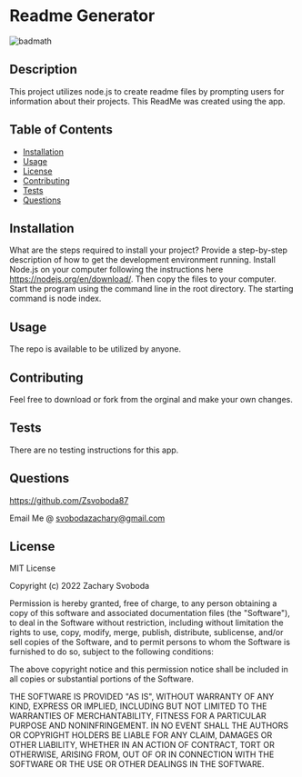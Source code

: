 # Readme Generator

![badmath](https://img.shields.io/badge/License-MIT-<green>)
## Description 


This project utilizes node.js to create readme files by prompting users for information about their projects.  This ReadMe was created using the app.

## Table of Contents 

* [Installation](#installation)
* [Usage](#usage)
* [License](#license)
* [Contributing](#contributing)
* [Tests](#tests)
* [Questions](#questions)


## Installation

What are the steps required to install your project? Provide a step-by-step description of how to get the development environment running.
Install Node.js on your computer following the instructions here https://nodejs.org/en/download/.  Then copy the files to your computer.  Start the program using the command line in the root directory.  The starting command is node index.

## Usage 
The repo is available to be utilized by anyone.

## Contributing
Feel free to download or fork from the orginal and make your own changes.

## Tests
There are no testing instructions for this app.

## Questions
https://github.com/Zsvoboda87

Email Me @ svobodazachary@gmail.com

## License
MIT License
    
Copyright (c) 2022 Zachary Svoboda
      
Permission is hereby granted, free of charge, to any person obtaining a copy
of this software and associated documentation files (the "Software"), to deal
in the Software without restriction, including without limitation the rights
to use, copy, modify, merge, publish, distribute, sublicense, and/or sell
copies of the Software, and to permit persons to whom the Software is
furnished to do so, subject to the following conditions:
      
The above copyright notice and this permission notice shall be included in all
copies or substantial portions of the Software.
      
THE SOFTWARE IS PROVIDED "AS IS", WITHOUT WARRANTY OF ANY KIND, EXPRESS OR
IMPLIED, INCLUDING BUT NOT LIMITED TO THE WARRANTIES OF MERCHANTABILITY,
FITNESS FOR A PARTICULAR PURPOSE AND NONINFRINGEMENT. IN NO EVENT SHALL THE
AUTHORS OR COPYRIGHT HOLDERS BE LIABLE FOR ANY CLAIM, DAMAGES OR OTHER
LIABILITY, WHETHER IN AN ACTION OF CONTRACT, TORT OR OTHERWISE, ARISING FROM,
OUT OF OR IN CONNECTION WITH THE SOFTWARE OR THE USE OR OTHER DEALINGS IN THE
SOFTWARE.
